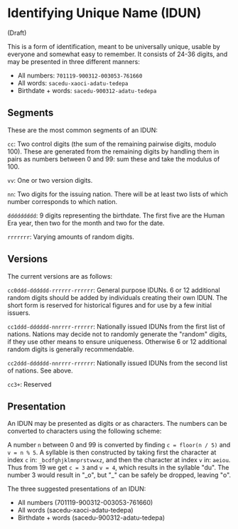 # Identifying Unique Name (IDUN)

(Draft)

This is a form of identification, meant to be universally unique, usable by everyone and somewhat easy to remember. It consists of 24-36 digits, and may be presented in three different manners:

- All numbers: `701119-900312-003053-761660`
- All words: `sacedu-xaoci-adatu-tedepa`
- Birthdate + words: `sacedu-900312-adatu-tedepa`

## Segments

These are the most common segments of an IDUN:

`cc`: Two control digits (the sum of the remaining pairwise digits, modulo 100). These are generated from the remaining digits by handling them in pairs as numbers between 0 and 99: sum these and take the modulus of 100.

`vv`: One or two version digits.

`nn`: Two digits for the issuing nation. There will be at least two lists of which number corresponds to which nation.

`ddddddddd`: 9 digits representing the birthdate. The first five are the Human Era year, then two for the month and two for the date.

`rrrrrrr`: Varying amounts of random digits.

## Versions

The current versions are as follows:

`cc0ddd-dddddd-rrrrrr-rrrrrr`: General purpose IDUNs. 6 or 12 additional random digits should be added by individuals creating their own IDUN. The short form is reserved for historical figures and for use by a few initial issuers.

`cc1ddd-dddddd-nnrrrr-rrrrrr`: Nationally issued IDUNs from the first list of nations. Nations may decide not to randomly generate the "random" digits, if they use other means to ensure uniqueness. Otherwise 6 or 12 additional random digits is generally recommendable.

`cc2ddd-dddddd-nnrrrr-rrrrrr`: Nationally issued IDUNs from the second list of nations. See above.

`cc3+`: Reserved

## Presentation

An IDUN may be presented as digits or as characters. The numbers can be converted to characters using the following scheme:

A number `n` between 0 and 99 is converted by finding `c = floor(n / 5)` and `v = n % 5`. A syllable is then constructed by taking first the character at index `c` in: `_bcdfghjklmnprstvwxz`, and then the character at index `v` in: `aeiou`. Thus from 19 we get `c = 3` and `v = 4`, which results in the syllable "du". The number 3 would result in "\_o", but "\_" can be safely be dropped, leaving "o".

The three suggested presentations of an IDUN: 

- All numbers (701119-900312-003053-761660)
- All words (sacedu-xaoci-adatu-tedepa)
- Birthdate + words (sacedu-900312-adatu-tedepa)
